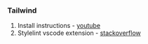 ### Tailwind

1. Install instructions - [youtube](https://www.youtube.com/watch?v=nzTwIqBkpn4)
2. Stylelint vscode extension - [stackoverflow](https://stackoverflow.com/questions/61443484/how-to-solve-semi-colon-expected-csscss-semicolonexpected)
